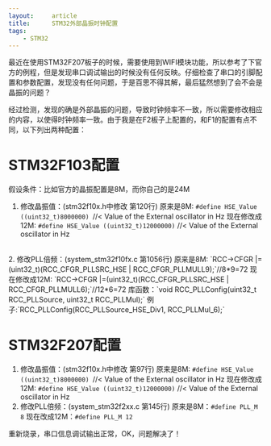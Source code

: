 ```yaml
---
layout:     article
title:      STM32外部晶振时钟配置
tags:
    - STM32
---
```


最近在使用STM32F207板子的时候，需要使用到WIFI模块功能，所以参考了下官方的例程，但是发现串口调试输出的时候没有任何反映。仔细检查了串口的引脚配置和参数配置，发现没有任何问题，于是百思不得其解，最后猛然想到了会不会是晶振的问题？

经过检测，发现的确是外部晶振的问题，导致时钟频率不一致，所以需要修改相应的内容，以使得时钟频率一致。由于我是在F2板子上配置的，和F1的配置有点不同，以下列出两种配置：
# STM32F103配置
假设条件：比如官方的晶振配置是8M，而你自己的是24M
1. 修改晶振值：(stm32f10x.h中修改 第120行)
  原来是8M: `#define HSE_Value ((uint32_t)8000000) `//< Value of the External oscillator in Hz
  现在修改成12M: `#define HSE_Value ((uint32_t)12000000)` //< Value of the External oscillator in Hz
  <br>
2. 修改PLL倍频：(system_stm32f10fx.c 第1056行)
  原来是8M: `RCC->CFGR |= (uint32_t)(RCC_CFGR_PLLSRC_HSE | RCC_CFGR_PLLMULL9);`//8*9=72
  现在修改成12M: `RCC->CFGR |=(uint32_t)(RCC_CFGR_PLLSRC_HSE | RCC_CFGR_PLLMULL6);`//12*6=72
  库函数：`void RCC_PLLConfig(uint32_t RCC_PLLSource, uint32_t RCC_PLLMul);` 
  例子:`RCC_PLLConfig(RCC_PLLSource_HSE_Div1, RCC_PLLMul_6);`   
  <br>



# STM32F207配置

1. 修改晶振值：(stm32f10x.h中修改 第97行)
  原来是8M: `#define HSE_Value ((uint32_t)8000000) `//< Value of the External oscillator in Hz
  现在修改成12M: `#define HSE_Value ((uint32_t)12000000)` //< Value of the External oscillator in Hz
2. 修改PLL倍频：(system_stm32f2xx.c 第145行)
  原来是8M：`#define PLL_M 8`
  现在改成12M：`#define PLL_M 12`

重新烧录，串口信息调试输出正常，OK，问题解决了！